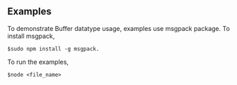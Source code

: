 ## Examples 

To demonstrate Buffer datatype usage, examples use msgpack 
package. To install msgpack,
	
	$sudo npm install -g msgpack.

To run the examples, 
	
	$node <file_name>


